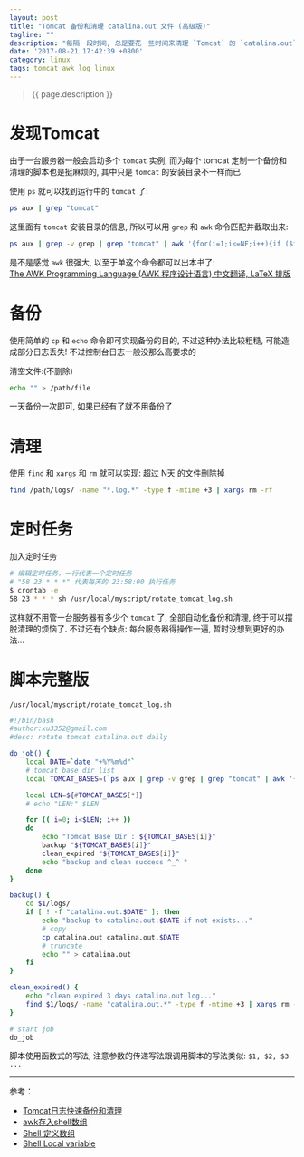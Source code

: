 ```yaml
---
layout: post
title: "Tomcat 备份和清理 catalina.out 文件 (高级版)"
tagline: ""
description: "每隔一段时间, 总是要花一些时间来清理 `Tomcat` 的 `catalina.out` 日志, 为什么不做成脚本呢?"
date: '2017-08-21 17:42:39 +0800'
category: linux
tags: tomcat awk log linux
---
```

> {{ page.description }}

# 发现Tomcat
由于一台服务器一般会启动多个 `tomcat` 实例, 而为每个 tomcat 定制一个备份和清理的脚本也是挺麻烦的, 其中只是 `tomcat` 的安装目录不一样而已

使用 `ps` 就可以找到运行中的 `tomcat` 了:
```bash
ps aux | grep "tomcat"
```

这里面有 `tomcat` 安装目录的信息, 所以可以用 `grep` 和 `awk` 命令匹配并截取出来:
```bash
ps aux | grep -v grep | grep "tomcat" | awk '{for(i=1;i<=NF;i++){if ($i ~ /catalina.base/){printf("%s\n", $i)}}}' | awk -F '=' '{print $2}'
```

是不是感觉 `awk` 很强大, 以至于单这个命令都可以出本书了:     
[The AWK Programming Language (AWK 程序设计语言) 中文翻译, LaTeX 排版](https://github.com/wuzhouhui/awk)

# 备份
使用简单的 `cp` 和 `echo` 命令即可实现备份的目的, 不过这种办法比较粗糙, 可能造成部分日志丢失! 不过控制台日志一般没那么高要求的

清空文件:(不删除)
```bash
echo "" > /path/file
```

一天备份一次即可, 如果已经有了就不用备份了

# 清理
使用 `find` 和 `xargs` 和 `rm` 就可以实现: 超过 N天 的文件删除掉
```bash
find /path/logs/ -name "*.log.*" -type f -mtime +3 | xargs rm -rf
```

# 定时任务
加入定时任务
```bash
# 编辑定时任务，一行代表一个定时任务
# "58 23 * * *" 代表每天的 23:58:00 执行任务
$ crontab -e
58 23 * * * sh /usr/local/myscript/rotate_tomcat_log.sh
```

这样就不用管一台服务器有多少个 `tomcat` 了, 全部自动化备份和清理, 终于可以摆脱清理的烦恼了. 不过还有个缺点: 每台服务器得操作一遍, 暂时没想到更好的办法...

# 脚本完整版
`/usr/local/myscript/rotate_tomcat_log.sh`
```bash
#!/bin/bash
#author:xu3352@gmail.com
#desc: rotate tomcat catalina.out daily

do_job() {
    local DATE=`date "+%Y%m%d"`
    # tomcat base dir list
    local TOMCAT_BASES=(`ps aux | grep -v grep | grep "tomcat" | awk '{for(i=1;i<=NF;i++){if ($i ~ /catalina.base/){printf("%s\n", $i)}}}' | awk -F '=' '{print $2}'`)

    local LEN=${#TOMCAT_BASES[*]}
    # echo "LEN:" $LEN

    for (( i=0; i<$LEN; i++ ))
    do
        echo "Tomcat Base Dir : ${TOMCAT_BASES[i]}"
        backup "${TOMCAT_BASES[i]}"
        clean_expired "${TOMCAT_BASES[i]}"
        echo "backup and clean success ^_^ "
    done
}

backup() {
    cd $1/logs/
    if [ ! -f "catalina.out.$DATE" ]; then
        echo "backup to catalina.out.$DATE if not exists..."
        # copy
        cp catalina.out catalina.out.$DATE
        # truncate
        echo "" > catalina.out
    fi
}

clean_expired() {
    echo "clean expired 3 days catalina.out log..."
    find $1/logs/ -name "catalina.out.*" -type f -mtime +3 | xargs rm -rf
}

# start job
do_job

```

脚本使用函数式的写法, 注意参数的传递写法跟调用脚本的写法类似: `$1, $2, $3 ...`

---
参考：
- [Tomcat日志快速备份和清理](https://xu3352.github.io/linux/2017/06/24/tomcat-log-quickly-backup-and-clean)
- [awk存入shell数组](http://blog.csdn.net/jianren02/article/details/7320180)
- [Shell 定义数组](http://opus.konghy.cn/shell-tutorial/chapter2.html#array)
- [Shell Local variable](https://bash.cyberciti.biz/guide/Local_variable)

